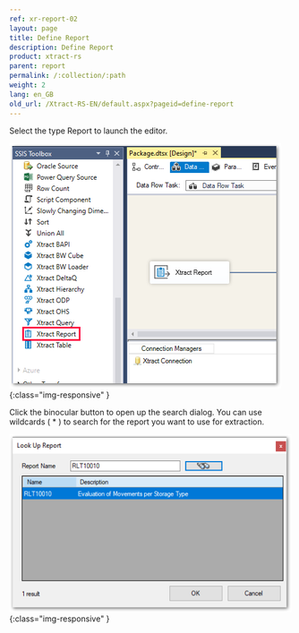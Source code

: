```yaml
---
ref: xr-report-02
layout: page
title: Define Report
description: Define Report
product: xtract-rs
parent: report
permalink: /:collection/:path
weight: 2
lang: en_GB
old_url: /Xtract-RS-EN/default.aspx?pageid=define-report
---
```


Select the type Report to launch the editor. 

![Report](/img/content/Report.png){:class="img-responsive" }

Click the binocular button to open up the search dialog. You can use wildcards ( * ) to search for the report you want to use for extraction.

![Report-Search](/img/content/Report-Search.png){:class="img-responsive" }
